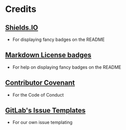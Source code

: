 
# Credits

## [Shields.IO](https://shields.io/)
- For displaying fancy badges on the README

## [Markdown License badges](https://gist.github.com/lukas-h/2a5d00690736b4c3a7ba)
- For help on displaying fancy badges on the README

## [Contributor Covenant](https://www.contributor-covenant.org/)
- For the Code of Conduct

## [GitLab's Issue Templates](https://gitlab.com/gitlab-org/gitlab/-/tree/master/.gitlab/issue_templates)
- For our own issue templating
